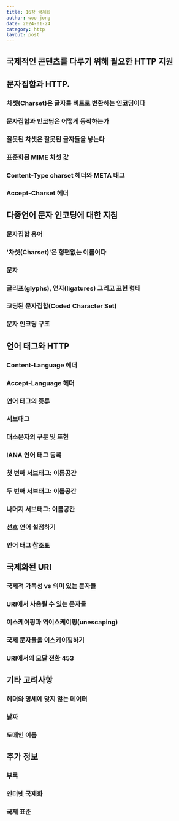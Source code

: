 ```yaml
---
title: 16장 국제화
author: woo jong
date: 2024-01-24
category: http
layout: post
---
```


## 국제적인 콘텐츠를 다루기 위해 필요한 HTTP 지원

## 문자집합과 HTTP.

### 차셋(Charset)은 글자를 비트로 변환하는 인코딩이다

### 문자집합과 인코딩은 어떻게 동작하는가

### 잘못된 차셋은 잘못된 글자들을 낳는다

### 표준화된 MIME 차셋 값

### Content-Type charset 헤더와 META 태그

### Accept-Charset 헤더

## 다중언어 문자 인코딩에 대한 지침

### 문자집합 용어

### '차셋(Charset)'은 형편없는 이름이다

### 문자

### 글리프(glyphs), 연자(ligatures) 그리고 표현 형태

### 코딩된 문자집합(Coded Character Set)

### 문자 인코딩 구조

## 언어 태그와 HTTP

### Content-Language 헤더

### Accept-Language 헤더

### 언어 태그의 종류

### 서브태그

### 대소문자의 구분 및 표현

### IANA 언어 태그 등록

### 첫 번째 서브태그: 이름공간

### 두 번째 서브태그: 이름공간

### 나머지 서브태그: 이름공간

### 선호 언어 설정하기

### 언어 태그 참조표

## 국제화된 URI

### 국제적 가독성 vs 의미 있는 문자들

### URI에서 사용될 수 있는 문자들

### 이스케이핑과 역이스케이핑(unescaping)

### 국제 문자들을 이스케이핑하기

### URI에서의 모달 전환 453

## 기타 고려사항

### 헤더와 명세에 맞지 않는 데이터

### 날짜

### 도메인 이름

## 추가 정보

### 부록

### 인터넷 국제화

### 국제 표준